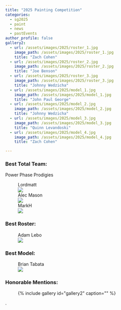 ```yaml
---
title: "2025 Painting Competition"
categories:
  - sg2025
  - paint
  - news
  - pastEvents
author_profile: false
gallery2:
  - url: /assets/images/2025/roster_1.jpg
    image_path: /assets/images/2025/roster_1.jpg
    title: "Zach Cohen"
  - url: /assets/images/2025/roster_2.jpg
    image_path: /assets/images/2025/roster_2.jpg
    title: "Joe Benson"
  - url: /assets/images/2025/roster_3.jpg
    image_path: /assets/images/2025/roster_3.jpg
    title: "Johnny Wedzicha"
  - url: /assets/images/2025/model_1.jpg
    image_path: /assets/images/2025/model_1.jpg
    title: "John Paul George"
  - url: /assets/images/2025/model_2.jpg
    image_path: /assets/images/2025/model_2.jpg
    title: "Johnny Wedzicha"
  - url: /assets/images/2025/model_3.jpg
    image_path: /assets/images/2025/model_3.jpg
    title: "Quinn Levandoski"
  - url: /assets/images/2025/model_4.jpg
    image_path: /assets/images/2025/model_4.jpg
    title: "Zach Cohen"

---
```

<h3>Best Total Team:</h3>
Power Phase Prodigies
<figure>    
    <figcaption>Lordmatt</figcaption>
    <a href="/assets/images/2025/best_team_1.jpg"><img src="/assets/images/2025/best_team_1.jpg"></a>
    <figcaption>Alec Mason</figcaption>
    <a href="/assets/images/2025/best_team_2.jpg"><img src="/assets/images/2025/best_team_2.jpg"></a>
    <figcaption>MarkH</figcaption>
    <a href="/assets/images/2025/best_team_3.jpg"><img src="/assets/images/2025/best_team_3.jpg"></a>    
</figure>

<h3>Best Roster:</h3>
<figure>
    <figcaption>Adam Lebo</figcaption>
    <a href="/assets/images/2025/best_roster_1.jpg"><img src="/assets/images/2025/best_roster_1.jpg"></a>    
</figure>

<h3>Best Model:</h3>
<figure>
    <figcaption>Brian Tabata</figcaption>
    <a href="/assets/images/2025/best_model_1.jpg"><img src="/assets/images/2025/best_model_1.jpg"></a>
</figure>

<h3>Honorable Mentions:</h3>
<figure>
    {% include gallery id="gallery2" caption="" %}  
</figure>
.